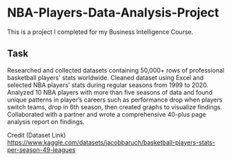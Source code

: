 # NBA-Players-Data-Analysis-Project
This is a project I completed for my Business Intelligence Course. 

## Task
Researched and collected datasets containing 50,000+ rows of professional basketball players' stats worldwide. 
Cleaned dataset using Excel and selected NBA players’ stats during regular seasons from 1999 to 2020.
Analyzed 10 NBA players with more than five seasons of data and found unique patterns in player’s careers such as performance drop when players switch teams, drop in 6th season, then created graphs to visualize findings. 
Collaborated with a partner and wrote a comprehensive 40-plus page analysis report on findings.

Credit (Dataset Link)
https://www.kaggle.com/datasets/jacobbaruch/basketball-players-stats-per-season-49-leagues 
